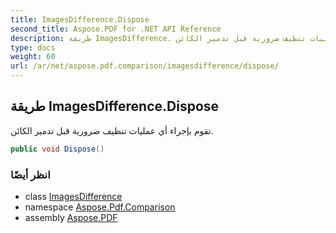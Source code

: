 ```yaml
---
title: ImagesDifference.Dispose
second_title: Aspose.PDF for .NET API Reference
description: طريقة ImagesDifference. تقوم بإجراء أي عمليات تنظيف ضرورية قبل تدمير الكائن
type: docs
weight: 60
url: /ar/net/aspose.pdf.comparison/imagesdifference/dispose/
---
```

## طريقة ImagesDifference.Dispose

تقوم بإجراء أي عمليات تنظيف ضرورية قبل تدمير الكائن.

```csharp
public void Dispose()
```

### انظر أيضًا

* class [ImagesDifference](../)
* namespace [Aspose.Pdf.Comparison](../../../aspose.pdf.comparison/)
* assembly [Aspose.PDF](../../../)